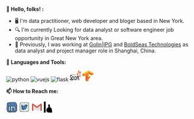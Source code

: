**👋  Hello, folks! :**

* 🖥  I'm data practitioner, web developer and bloger based in New York.
* 🔍  I'm currently Looking for data analyst or software engineer job opportunity in Great New York area. 
* 💼  Previously, I was working at <a href="https://www.interpublic.com/our-companies/golin/" target="_blank">Golin|IPG</a> and <a href="https://www.boldseas.com/" target="_blank">BoldSeas Technologies</a> as data analyst and project manager role in Shanghai, China. 

**🌈  Languages and Tools:**

<p align="left">

<img src="https://devicons.github.io/devicon/devicon.git/icons/python/python-original.svg" alt="python" width="30" height="30"/>

<img src="https://devicons.github.io/devicon/devicon.git/icons/linux/linux-original.svg" alt="vuejs" width="30" height="30"/>

<img src="https://www.vectorlogo.zone/logos/pocoo_flask/pocoo_flask-icon.svg" alt="flask" width="30" height="30"/>

<img src="https://raw.githubusercontent.com/x13-caesar/x13-caesar/master/assets/ApacheSpark.svg" alt="flask" width="30" height="30"/>

<img src="https://raw.githubusercontent.com/x13-caesar/x13-caesar/master/assets/TensorFlow.svg" alt="flask" width="30" height="30"/>

</p>

**📫  How to Reach me:**

<p align="left">
<a href="https://linkedin.com/in/qiangwenxu" target="blank"><img align="center" src="https://raw.githubusercontent.com/x13-caesar/x13-caesar/master/assets/linkedin.svg" alt="dongweiming" height="30" width="30" /></a>
<a href="https://twitter.com/hsu_caesar" target="blank"><img align="center" src="https://raw.githubusercontent.com/x13-caesar/x13-caesar/master/assets/twitter.svg" alt="dongweiming" height="30" width="30" /></a>
<a href="mailto:xuqiangwen1994@gmail.com" target="blank"><img align="center" src="https://raw.githubusercontent.com/x13-caesar/x13-caesar/master/assets/gmail.svg" alt="Gmail" height="30" width="30" /></a>
<a href="https://jingtaixiongmeng.com/" target="blank"><img align="center" src="https://raw.githubusercontent.com/x13-caesar/x13-caesar/master/assets/jingtaixiongmeng.svg" alt="Blog" height="30" width="30" /></a>

</p>
